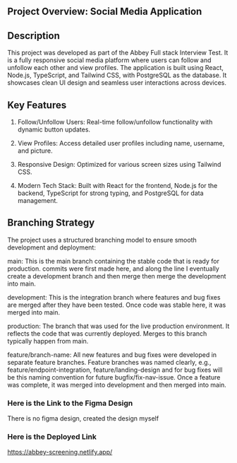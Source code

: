 
## Project Overview: Social Media Application

## Description
This project was developed as part of the Abbey Full stack Interview Test. It is a fully responsive social media platform where users can follow and unfollow each other and view profiles. The application is built using React, Node.js, TypeScript, and Tailwind CSS, with PostgreSQL as the database. It showcases clean UI design and seamless user interactions across devices.

## Key Features

1. Follow/Unfollow Users: Real-time follow/unfollow functionality with dynamic button updates.

2. View Profiles: Access detailed user profiles including name, username, and picture.

3. Responsive Design: Optimized for various screen sizes using Tailwind CSS.

4. Modern Tech Stack: Built with React for the frontend, Node.js for the backend, TypeScript for strong typing, and PostgreSQL for data management.

## Branching Strategy
The project uses a structured branching model to ensure smooth development and deployment:

main: This is the main branch containing the stable code that is ready for production. commits were first made here, and along the line I eventually create a development branch and then merge then merge the development into main.

development: This is the integration branch where features and bug fixes are merged after they have been tested. Once code was stable here, it was merged into main.

production: The branch that was used for the live production environment. It reflects the code that was currently deployed. Merges to this branch typically happen from main.

feature/branch-name: All new features and bug fixes were developed in separate feature branches. Feature branches was named clearly, e.g., feature/endpoint-integration, feature/landing-design and for bug fixes will be this naming convention for future bugfix/fix-nav-issue. Once a feature was complete, it was merged into development and then merged into main.

### Here is the Link to the Figma Design

There is no figma design, created the design myself



### Here is the Deployed Link 

https://abbey-screening.netlify.app/